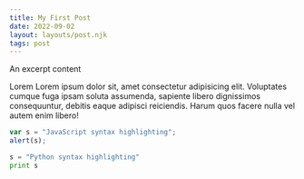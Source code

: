 ```yaml
---
title: My First Post
date: 2022-09-02
layout: layouts/post.njk
tags: post
---
```


An excerpt content

<!-- excerpt -->

Lorem Lorem ipsum dolor sit, amet consectetur adipisicing elit. Voluptates cumque fuga ipsam soluta assumenda, sapiente libero dignissimos consequuntur, debitis eaque adipisci reiciendis. Harum quos facere nulla vel autem enim libero!

```js
var s = "JavaScript syntax highlighting";
alert(s);
```

```python
s = "Python syntax highlighting"
print s
```
